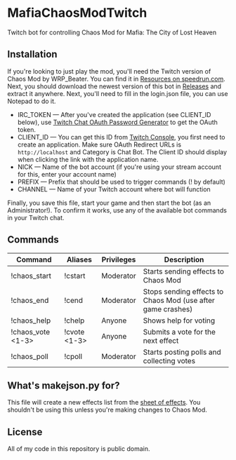# MafiaChaosModTwitch
Twitch bot for controlling Chaos Mod for Mafia: The City of Lost Heaven

## Installation
If you're looking to just play the mod, you'll need the Twitch version of Chaos Mod by WRP_Beater. You can find it in [Resources on speedrun.com](https://www.speedrun.com/mafia_ce/resources). Next, you should download the newest version of this bot in [Releases](https://github.com/KawaiiWafu/MafiaChaosModTwitch/releases) and extract it anywhere. Next, you'll need to fill in the login.json file, you can use Notepad to do it.

* IRC_TOKEN — After you've created the application (see CLIENT_ID below), use [Twitch Chat OAuth Password Generator](https://twitchapps.com/tmi/) to get the OAuth token.
* CLIENT_ID — You can get this ID from [Twitch Console](https://dev.twitch.tv/console), you first need to create an application. Make sure OAuth Redirect URLs is `http://localhost` and Category is Chat Bot. The Client ID should display when clicking the link with the application name.
* NICK — Name of the bot account (if you're using your stream account for this, enter your account name)
* PREFIX — Prefix that should be used to trigger commands (! by default)
* CHANNEL — Name of your Twitch account where bot will function

Finally, you save this file, start your game and then start the bot (as an Administrator!). To confirm it works, use any of the available bot commands in your Twitch chat.

## Commands

| Command           | Aliases      | Privileges | Description                                                 |
|-------------------|--------------|------------|-------------------------------------------------------------|
| !chaos_start      | !cstart      | Moderator  | Starts sending effects to Chaos Mod                         |
| !chaos_end        | !cend        | Moderator  | Stops sending effects to Chaos Mod (use after game crashes) |
| !chaos_help       | !chelp       | Anyone     | Shows help for voting                                       |
| !chaos_vote <1-3> | !cvote <1-3> | Anyone     | Submits a vote for the next effect                          |
| !chaos_poll       | !cpoll       | Moderator  | Starts posting polls and collecting votes                   |

## What's makejson.py for?

This file will create a new effects list from the [sheet of effects](https://docs.google.com/spreadsheets/d/1O-RrihWUizSNoTArYNuGz7bja_0ewbpXMjyf5FijBf4). You shouldn't be using this unless you're making changes to Chaos Mod.

## License
All of my code in this repository is public domain.
